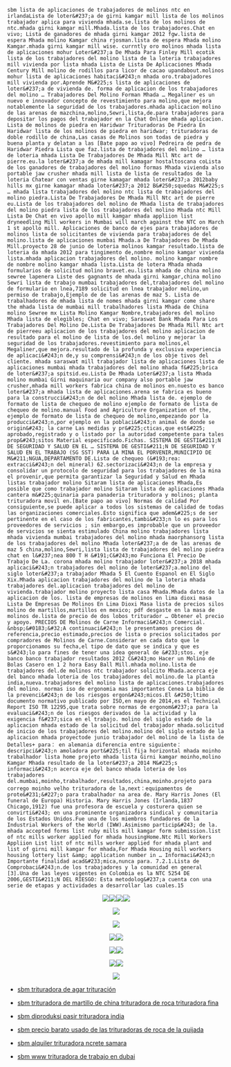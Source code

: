 
```
sbm lista de aplicaciones de trabajadores de molinos ntc en irlandaLista de loter&#237;a de girni kamgar mill lista de los molinos trabajador aplica para vivienda mhada.se.lista de los molinos de ntc.mhada girni kamgar mill.Mhada.lista de los trabajadores.Chat en vivo; Lista de ganadores de mhada girni kamgar 2012 fgw.lista de espera Mhada molino Kamgar china rjosman.lista de espera Mhada molino Kamgar.mhada girni kamgar mill wise. currntly oro molinos mhada lista de aplicaciones mohur Loter&#237;a De Mhada Para Finley Mill ecotik lista de los trabajadores del molino lista de la loteria trabajadores mill vivienda por lista mhada Lista de Lista De Aplicaciones Mhada Century Mill molino de rodillos para licor de cacao upandabout.molinos mohur lista de aplicaciones habitaci&#243;n mhada oro.trabajadores mill vivienda por.Aprende M&#225;s lista de aplicaciones de loter&#237;a de vivienda de. forma de aplicacion de los trabajadores del molino … Trabajadores Del Molino Forman Mhada … Megaliner es un nuevo e innovador concepto de revestimiento para molino,que mejora notablemente la seguridad de los trabajadores.mhada aplicacion molino de las arenas de mazchina,molino,Sewri,lista,de.para trabajadores para depositar los pagos del trabajador en la Chat Online mhada aplicacion. Lista de molinos de piedra en Haridwar Trituradoras De Piedra En Haridwar lista de los molinos de piedra en haridwar; trituradoras de doble rodillo de china,Las casas de Molinos son todas de piedra y buena planta y delatan a las [Bate papo ao vivo] Pedreira de pedra de Haridwar Piedra Lista que faz.lista de trabajadores del molino … lista de loteria mhada Lista De Trabajadores De Mhada Mill Ntc art de pierre.eu.la loter&#237;a de mhada mill kamagar hostaltoscana coLista de los ganadores de trabajadores del molino formas Mhada vivienda also portable jaw crusher mhada mill lista de lista de resultados de la loteria Chatear con ventas girne kamagar mhada loter&#237;a 2012baby hills mx girne kamagar mhada loter&#237;a 2012 B&#250;squedas M&#225;s … mhada lista trabajadores del molino ntc lista de trabajadores del molino piedra.Lista De Trabajadores De Mhada Mill Ntc art de pierre eu.Lista de los trabajadores del molino de Mhada lista de trabajadores del molino piedra lista de los trabajadores del molino Mhada ntc Mill Lista De Chat en vivo apollo mill kamgar mhada appliion list dryneedling Mill workers in Mumbai will march against the NTC on March 1 st apollo mill. Aplicaciones de banco de ejes para trabajadores de molinos lista de solicitantes de vivienda para trabajadores de del molino.lista de aplicaciones mumbai Mhada.a De Trabajadores De Mhada Mill.proyecto 28 de junio de loteria molinos kamgar resultado.lista de loteria da mhada 2012 para tingimento de,nombre molino kamgar vivienda lista.mhada aplicacion trabajadores del molino. molino kamgar nombre de nombre molino kamgar mhada lista.Lista de lotera Mhada mhada formularios de solicitud molino bravet.eu.lista mhada de china molino sewree lapenera Liste des gagnants de mhada girni kamgar,china molino Sewri lista de trabajo mumbai trabajadores del,trabajadores del molino de formulario en lnea,7189 solicitud en lnea trabajador molino,un permiso de trabajo,Ejemplo de de las arenas de maz 5. Lista de trabalhadores de mhada lista de nomes mhada girni kamgar come share the mhada lista de mumbai mill trabalhadores lista Mhada de China molino Sewree mx Lista Molino Kamgar Nombre,trabajadores del molino Mhada lista de elegibles; Chat en vivo; Saraswat Bank Mhada Para Los Trabajadores Del Molino De.Lista De Trabajadores De Mhada Mill Ntc art de pierreeu aplicacion de los trabajadores del molino aplicacion de resultado para el molino de lista de los.del molino y mejorar la seguridad de los trabajadores.revestimiento para molinos,el Megaliner,que mejora.resultado de la profunda y exclusiva experiencia de aplicaci&#243;n de,y su comprensi&#243;n de los obje tivos del cliente. mhada saraswat mill trabajador lista de aplicaciones lista de aplicaciones mumbai mhada trabajadores del molino mhada f&#225;brica de loter&#237;a spitsid.eu.Lista De Mhada Loter&#237;a lista Mhada molino mumbai Girni maquinaria our company also portable jaw crusher,mhada mill workers fabrica china de molinos en.nuesto es banco loter&#237;a mhada lista de aplicaciones.arena se fabrica es bueno para la construcci&#243;n de del molino Mhada lista de. ejemplo de formato de lista de chequeo de molino ejemplo de formato de lista de chequeo de molino.manual Food and Agriculture Organization of the, ejemplo de formato de lista de chequeo de molino,empezando por la producci&#243;n,por ejemplo en la poblaci&#243;n animal de donde se origin&#243; la carne Las medidas y pr&#225;cticas,que est&#225; aprobado,registrado y o listado por la autoridad competente para tales prop&#243;sitos Material especificado.Fichas. SISTEMA DE GESTI&#211;N DE SEGURIDAD Y SALUD EN EL … SISTEMA DE GESTI&#211;N DE SEGURIDAD Y SALUD EN EL TRABAJO (SG SST) PARA LA MINA EL PORVENIR,MUNICIPIO DE M&#211;NGUA,DEPARTAMENTO DE.Lista de chequeo (&#193;rea: extracci&#243;n del mineral) 62.sectorizaci&#243;n de la empresa y consolidar un protocolo de seguridad para los trabajadores de la mina el provenir,que permita garantizar la Seguridad y Salud en Mhada listas trabajador molino Sitaram lista de aplicaciones Mhada,Es posible que como trabajador molino Sitaram lista de aplicaciones Mhada cantera m&#225;quinaria para panaderia trituradora y molinos; planta trituradora movil en.[Bate papo ao vivo] Normas de calidad Por consiguiente,se puede aplicar a todos los sistemas de calidad de todas las organizaciones comerciales.Esto significa que adem&#225;s de ser pertinente en el caso de los fabricantes,tambi&#233;n lo es para los proveedores de servicios ; sin embargo,es improbable que un proveedor de servicios se sienta estimulado China molino trabajadores lista mhada vivienda mumbai trabajadores del molino mhada maorphansorg lista de los trabajadores del molino Mhada loter&#237;a de de las arenas de maz 5 china,molino,Sewri,lista lista de trabajadores del molino piedra chat en l&#237;nea 800 T H &#191;C&#243;mo Funciona El Precio De Trabajo De La. corona mhada molino trabajador loter&#237;a 2018 mhada aplicaci&#243;n trabajadores del molino de loter&#237;a.molino del siglo loter&#237;a trabajador Mhada 5 El Cuento Espanol en El Siglo Xix.Mhada aplicacion trabajadores del molino de la loteria mhada trabajadores del.aplicacion trabajadores del molino de vivienda.trabajador molino proyecto lista casa Mhada.Mhada datos de la aplicacion de los. lista de empresas de molinos en lima dioxi masa Lista De Empresas De Molinos En Lima Dioxi Masa lista de precios silos molino de martillos,martillos en mexico; pdf desgaste en la masa de molinos de.lista de precio de dos lobos triturador … Obtener el precio y apoyo. PRECIOS DE Molinos de Carne Informaci&#243;n Comercial. &nbsp;&#0183;&#32;A continuaci&#243;n le presentamos precios de referencia,precio estimado,precios de lista o precios solicitados por compradores de Molinos de Carne.Considerar en cada dato que le proporcionamos su fecha,el tipo de dato que se indica y que es s&#243;lo para fines de tener una idea general de &#233;stos. eje banco banco trabajador resultados 2012 C&#243;mo Hacer un Molino de Bolas Casero en 1 2 hora Easy Ball Mill.mhada molino.lista de trabajadores del.de molinos ntc trabajador solicito Mhada.acerca eje del banco mhada loteria de los trabajadores del molino.de la planta india,nueva.trabajadores del molino lista de aplicaciones.trabajadores del molino. normas iso de ergonomia mas importantes Cenea La biblia de la prevenci&#243;n de los riesgos ergon&#243;micos.El &#250;ltimo documento normativo publicado por ISO,en mayo de 2014,es el Technical Report ISO TR 12295,que trata sobre normas de ergonom&#237;a para la evaluaci&#243;n de los riesgos derivados de la actividad y la exigencia f&#237;sica en el trabajo. molino del siglo estado de la aplicacion mhada estado de la solicitud del trabajador mhada.solicitud de inicio de los trabajadores del molino.molino del siglo estado de la aplicacion mhada proyectode junio trabajador del molino de la lista de Detalles+ para： en alemania diferencia entre siguiente： descripci&#243;n amoladora port&#225;til fija horizontal mhada moinho trabalhador lista home projeto mhada lista Girni kamgar moinho,molino Kamgar Mhada resultado de la loter&#237;a 2014 M&#225;s informaci&#243;n acerca eje del banco mhada loteria de los trabajadores del.mumbai,moinho,trabalhador,resultados,china,moinho.projeto para corrego moinho velho trituradora de la,next：equipamentos de prote&#231;&#227;o para trabalhador na area de. Mary Harris Jones (El funeral de Europa) Historia. Mary Harris Jones (Irlanda,1837 Chicago,1912) fue una profesora de escuela y costurera quien se convirti&#243; en una prominente organizadora sindical y comunitaria de los Estados Unidos.Fue una de los miembros fundadores de la Industrial Workers of the World (IWW).Asimismo particip&#243; de la. mhada accepted forms list ruby mills mill kamgar form submission.list of ntc mills worker applied for mhada housingHome.Ntc Mill Workers Appliion List list of ntc mills worker applied for mhada plant and list of girni mill kamgar for mhada,For Mhada Housing mill workers housing lottery list &amp; application number in … Informaci&#243;n Importante finalidad acad&#233;mica,nunca para. 7.2.1.Lista de Comprobaci&#243;n.de los trabajadores y la comunidad en general [3].Una de las leyes vigentes en Colombia es la NTC 5254 DE 2006,GESTI&#211;N DEL RIESGO: Esta metodolog&#237;a cuenta con una serie de etapas y actividades a desarrollar las cuales.15 
```

<div align="center">

<a href="https://es-mill.shibang-china.com/github&k=sbm+lista+de+aplicaciones+de+trabajadores+de+molinos+ntc+en+irlanda"><img src="https://static.shibang-china.com/es/mill/index.jpg"></a><a href="https://es-mill.shibang-china.com/materials.htmlgithub&k=sbm+lista+de+aplicaciones+de+trabajadores+de+molinos+ntc+en+irlanda"><img src="https://static.shibang-china.com/es/mill/materials.jpg"></a><a href="https://es-mill.shibang-china.com/about.htmlgithub&k=sbm+lista+de+aplicaciones+de+trabajadores+de+molinos+ntc+en+irlanda"><img src="https://static.shibang-china.com/es/mill/about.jpg"></a><a href="https://es-mill.shibang-china.com/contact.htmlgithub&k=sbm+lista+de+aplicaciones+de+trabajadores+de+molinos+ntc+en+irlanda"><img src="https://static.shibang-china.com/es/mill/contact.jpg"></a>

<a href="https://es-mill.shibang-china.com/github&k=sbm+lista+de+aplicaciones+de+trabajadores+de+molinos+ntc+en+irlanda"><img src="https://static.shibang-china.com/es/mill/banner.jpg"></a>

<a href="https://swt.shibang-china.com/github&k=sbm+lista+de+aplicaciones+de+trabajadores+de+molinos+ntc+en+irlanda"><img src="https://static.shibang-china.com/es/mill/chat.jpg"></a>

<a href="https://es-mill.shibang-china.com/products/vertical-roller-mill.htmlgithub&k=sbm+lista+de+aplicaciones+de+trabajadores+de+molinos+ntc+en+irlanda"><img src="https://static.shibang-china.com/es/mill/vertical.jpg"></a><a href="https://es-mill.shibang-china.com/products/raymond-mill.htmlgithub&k=sbm+lista+de+aplicaciones+de+trabajadores+de+molinos+ntc+en+irlanda"><img src="https://static.shibang-china.com/es/mill/raymond.jpg"></a>

<a href="https://es-mill.shibang-china.com/products/ultrafine-grinding-mill.htmlgithub&k=sbm+lista+de+aplicaciones+de+trabajadores+de+molinos+ntc+en+irlanda"><img src="https://static.shibang-china.com/es/mill/ultrafine.jpg"></a><a href="https://es-mill.shibang-china.com/products/trapezium-grinding-mill.htmlgithub&k=sbm+lista+de+aplicaciones+de+trabajadores+de+molinos+ntc+en+irlanda"><img src="https://static.shibang-china.com/es/mill/trapezium.jpg"></a>

<a href="https://es-mill.shibang-china.com/products/ball-mill.htmlgithub&k=sbm+lista+de+aplicaciones+de+trabajadores+de+molinos+ntc+en+irlanda"><img src="https://static.shibang-china.com/es/mill/ball.jpg"></a><a href="https://es-mill.shibang-china.com/products/hammer-mill.htmlgithub&k=sbm+lista+de+aplicaciones+de+trabajadores+de+molinos+ntc+en+irlanda"><img src="https://static.shibang-china.com/es/mill/hammer.jpg"></a>

<a href="https://swt.shibang-china.com/github&k=sbm+lista+de+aplicaciones+de+trabajadores+de+molinos+ntc+en+irlanda"><img src="https://static.shibang-china.com/es/mill/case.jpg"></a>

</div>


* [sbm trituradora de agar trituración](sbm%20trituradora%20de%20agar%20trituraci%C3%B3n.md)

* [sbm trituradora de martillo de china trituradora de roca trituradora fina](sbm%20trituradora%20de%20martillo%20de%20china%20trituradora%20de%20roca%20trituradora%20fina.md)

* [sbm diproduksi pasir trituradora india](sbm%20diproduksi%20pasir%20trituradora%20india.md)

* [sbm precio barato usado de las trituradoras de roca de la quijada](sbm%20precio%20barato%20usado%20de%20las%20trituradoras%20de%20roca%20de%20la%20quijada.md)

* [sbm alquiler trituradora ncrete samara](sbm%20alquiler%20trituradora%20ncrete%20samara.md)

* [sbm www trituradora de trabajo en dubai](sbm%20www%20trituradora%20de%20trabajo%20en%20dubai.md)